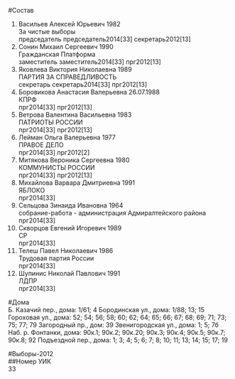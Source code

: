 #Состав  
1. Васильев Алексей Юрьевич 1982  
    За чистые выборы  
    председатель председатель2014[33] секретарь2012[13]  
2. Сонин Михаил Сергеевич 1990  
    Гражданская Платформа  
    заместитель заместитель2014[33] прг2012[13]  
3. Яковлева Виктория Николаевна 1989  
    ПАРТИЯ ЗА СПРАВЕДЛИВОСТЬ  
    секретарь секретарь2014[33] прг2012[13]  
4. Боровикова Анастасия Валерьевна 26.07.1988  
    КПРФ  
    прг2014[33] прг2012[13]  
5. Ветрова Валентина Васильевна 1983  
    ПАТРИОТЫ РОССИИ  
    прг2014[33] прг2012[13]  
6. Лейман Ольга Валерьевна 1977  
    ПРАВОЕ ДЕЛО  
    прг2014[33] прг2012[2]  
7. Митякова Вероника Сергеевна 1980  
    КОММУНИСТЫ РОССИИ  
    прг2014[33] прг2012[13]  
8. Михайлова Варвара Дмитриевна 1991  
    ЯБЛОКО  
    прг2014[33]  
9. Сельцова Зинаида Ивановна 1964  
    собрание-работа - администрация Адмиралтейского района  
    прг2014[33]  
10. Скворцов Евгений Игоревич 1989  
    СР  
    прг2014[33]  
11. Телеш Павел Николаевич 1986  
    Трудовая партия России  
    прг2014[33]  
12. Шупинис Николай Павлович 1991  
    ЛДПР  
    прг2014[33]  
  
#Дома  
Б. Казачий пер., дома: 1/61; 4 Бородинская ул., дома: 1/88; 13; 15 Гороховая ул., дома: 52; 54; 56; 58; 60; 62; 64; 65; 66; 67; 68; 69; 71; 73; 75; 77; 79 Загородный пр., дом: 39 Звенигородская ул., дома: 1; 5; 7б Наб. р. Фонтанки, дома: 90к.1; 90к.2; 90к.20; 90к.3; 90к.4; 90к.5; 90к.7; 90к.8; 92 Подъездной пер., дома: 1; 3; 4; 5; 6; 7; 8; 10; 11; 13; 14; 15; 17; 19  
  
#Выборы-2012  
##Номер УИК  
33  
